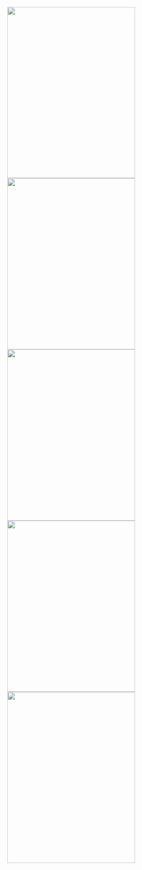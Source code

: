 
<Img src="https://github.com/ravindrapratappatel/task/blob/main/screenshot/ss1.jpg" width=300px, height=400px  /> <Img src="https://github.com/ravindrapratappatel/task/blob/main/screenshot/ss2.jpg"  width=300px, height=400px  />  <Img src="https://github.com/ravindrapratappatel/task/blob/main/screenshot/ss3.jpg"  width=300px, height=400px  />  <Img src="https://github.com/ravindrapratappatel/task/blob/main/screenshot/ss4.jpg"  width=300px, height=400px  />
<Img src="https://github.com/ravindrapratappatel/task/blob/main/screenshot/ss5.jpg"  width=300px, height=400px  />
